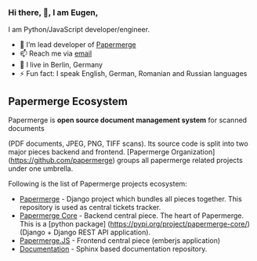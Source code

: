 ### Hi there, 👋, I am Eugen,

I am Python/JavaScript developer/engineer.

- 🌱 I’m lead developer of [Papermerge](https://www.papermerge.com)
- 📫 Reach me via [email](mailto:eugen@papermerge.com)
- :round_pushpin: I live in Berlin, Germany
- ⚡ Fun fact: I speak English, German, Romanian and Russian languages

## Papermerge Ecosystem

Papermerge is **open source document management system** for scanned documents

(PDF documents, JPEG, PNG, TIFF scans). Its source code is split into two major
pieces backend and frontend. [Papermerge Organization]
(https://github.com/papermerge) groups all papermerge related projects under
one umbrella.

Following is the list of Papermerge projects ecosystem:


* [Papermerge](https://github.com/ciur/papermerge) - Django project which
  bundles all pieces together. This repository is used as central tickets
  tracker.
* [Papermerge Core](https://github.com/papermerge/papermerge-core) - Backend
  central piece. The heart of Papermerge. This is a [python package]
  (https://pypi.org/project/papermerge-core/) (Django + Django REST API
  application).
* [Papermerge.JS](https://github.com/papermerge/papermerge.js) - Frontend
  central piece (emberjs application)
* [Documentation](https://github.com/papermerge/documentation) - Sphinx based
  documentation repository.
